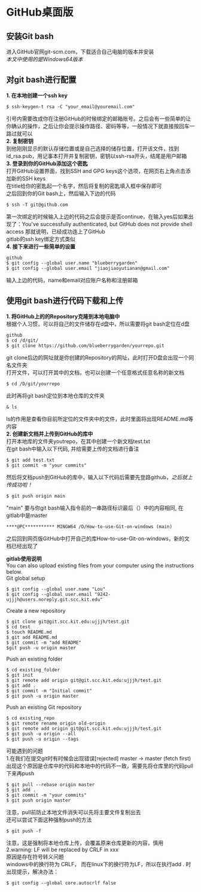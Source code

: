 GitHub桌面版
======

## 安装Git bash

进入GitHub官网git-scm.com，下载适合自己电脑的版本并安装  
*本文中使用的是Windows64版本*

## 对git bash进行配置  
  
**1. 在本地创建一个ssh key**

    $ ssh-keygen-t rsa -C "your_email@youremail.com"
引号内需要改成你在注册GitHub的时候绑定的邮箱账号。之后会有一些简单的让你确认的操作，之后让你会提示操作路径、密码等等，一般情况下就直接按回车一路过就可以  
**2. 复制密钥**  
到他刚刚显示的默认存储位置或是自己选择的储存位置，打开该文件，找到id_rsa.pub，用记事本打开并复制密钥，密钥以ssh-rsa开头，结尾是用户邮箱  
**3. 登录到你的GitHub添加这个密匙**  
打开GitHub设置界面，找到SSH and GPG keys这个选项，在网页右上角点击添加新的SSH keys  
在title给你的密匙起一个名字，然后将复制的密匙填入框中保存即可  
之后回到你的Git bash上，然后输入下边的代码

    $ ssh -T git@github.com
    
第一次绑定的时候输入上边的代码之后会提示是否continue，在输入yes后如果出现了：You've successfully authenticated, but GitHub does not provide shell access 那就说明，已经成功连上了GitHub  
gitlab的ssh key绑定方式类似  
**4. 接下来进行一些简单的设置**  

    github
    $ git config --global user.name "blueberrygarden"
    $ git config --global user.email "jiaojiaoyutianan@gmail.com"
输入上边的代码，name和email对应账户名称和注册邮箱  

## 使用git bash进行代码下载和上传  

**1. 将GitHub上的的Repository克隆到本地电脑中**  
根据个人习惯，可以将自己的文件储存在d盘中，所以需要将git bash定位在d盘  

    github
    $ cd /d/git/
    $ git clone https://github.com/blueberrygarden/yourrepo.git   
git clone后边的网址就是你创建的Repository的网址，此时打开D盘会出现一个同名文件夹  
打开文件，可以打开其中的文档，也可以创建一个任意格式任意名称的新文档

    $ cd /D/git/yourrepo
此时再将git bash定位到本地仓库的文件夹

    & ls
ls的作用是查看你目前所定位的文件夹中的文件，此时里面将出现README.md等内容  
**2. 创建新文档并上传到GitHub的库中**  
打开本地库的文件夹youtrepo，在其中创建一个新文档test.txt  
在git bash中输入以下代码, 并给需要上传的文档进行备注

    $ git add test.txt
    $ git commit -m "your commits" 
然后将文档push到GitHub的库中，输入以下代码后需要先登路github，*之后就上传成功啦！*

    $ git push origin main
"main" 要与你git bash输入指令前的一串路径标识最后（）中的内容相同, 在gitlab中是master  

    ****@PC*********** MINGW64 /D/How-to-use-Git-on-windows (main) 
之后回到网页版GitHub中打开自己的库How-to-use-Git-on-windows，新的文档已经出现了

**gitlab使用说明**  
You can also upload existing files from your computer using the instructions below.  
Git global setup  

    $ git config --global user.name "Lou"
    $ git config --global user.email "9242-ujjjh@users.noreply.git.scc.kit.edu"
Create a new repository  
    
    $ git clone git@git.scc.kit.edu:ujjjh/test.git
    $ cd test
    $ touch README.md
    $ git add README.md
    $ git commit -m "add README"
    $git push -u origin master
Push an existing folder  
    
    $ cd existing_folder
    $ git init
    $ git remote add origin git@git.scc.kit.edu:ujjjh/test.git
    $ git add .
    $ git commit -m "Initial commit"
    $ git push -u origin master
Push an existing Git repository  
    
    $ cd existing_repo
    $ git remote rename origin old-origin
    $ git remote add origin git@git.scc.kit.edu:ujjjh/test.git
    $ git push -u origin --all
    $ git push -u origin --tags
  
可能遇到的问题  
1.在我们在提交git时有时候会出现错误[rejected] master -> master (fetch first)  
出现这个原因是仓库中的代码和本地中的代码不一致，需要先将仓库里的代码pull下来再push     
    
    $ git pull --rebase origin master
    $ git add . 
    $ git commit -m "your commits"
    $ git push origin master  
注意，pull前防止本地文件消失可以先将主要文件复制出去   
还可以尝试下面这种强制push的方法  
    
    $ git push -f
注意，这是强制将本地仓库上传，会覆盖原来仓库更新的内容，慎用  
2.warning: LF will be replaced by CRLF in xxx  
原因是存在符号转义问题  
windows中的换行符为 CRLF， 而在linux下的换行符为LF，所以在执行add . 时出现提示，解决办法：  

    $ git config --global core.autocrlf false
